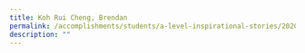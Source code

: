 ```yaml
---
title: Koh Rui Cheng, Brendan
permalink: /accomplishments/students/a-level-inspirational-stories/2020/brendan/
description: ""
---
```

